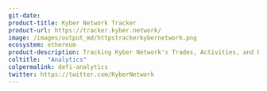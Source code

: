 ```yaml
---
git-date: 
product-title: Kyber Network Tracker
product-url: https://tracker.kyber.network/
image: /images/output_md/httpstrackerkybernetwork.png
ecosystem: ethereum
product-description: Tracking Kyber Network's Trades, Activities, and Burnt Fees.
coltitle:  "Analytics"
colpermalink: defi-analytics
twitter: https://twitter.com/KyberNetwork
---
```

